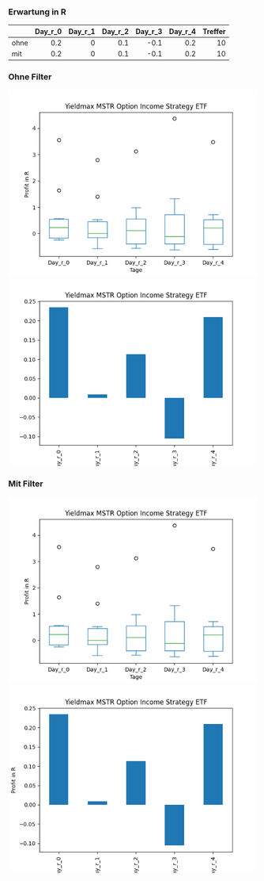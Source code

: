 ### Erwartung in R
|      |   Day_r_0 |   Day_r_1 |   Day_r_2 |   Day_r_3 |   Day_r_4 |   Treffer |
|:-----|----------:|----------:|----------:|----------:|----------:|----------:|
| ohne |       0.2 |         0 |       0.1 |      -0.1 |       0.2 |        10 |
| mit  |       0.2 |         0 |       0.1 |      -0.1 |       0.2 |        10 |

### Ohne Filter
![image info](./data/MSTY_box_all.png)
![image info](./data/MSTY_median_all.png)

### Mit Filter
![image info](./data/MSTY_box_filtered.png)
![image info](./data/MSTY_median_filtered.png)